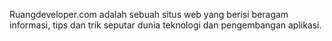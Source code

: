 Ruangdeveloper.com adalah sebuah situs web yang berisi beragam informasi, tips dan trik seputar dunia teknologi dan pengembangan aplikasi.
